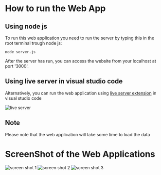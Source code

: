 # How to run the Web App

## Using node js
To run this web application you need to run the server by typing this in the root terminal trough node js:

`node server.js`

After the server has run, you can access the website from your localhost at port '3000'.

## Using live server in visual studio code
Alternatively, you can run the web application using [live server extension](https://marketplace.visualstudio.com/items?itemName=ritwickdey.LiveServer) in visual studio code

![live server](https://i.imgur.com/YQ3tg3z.png)

## Note
Please note that the web application will take some time to load the data


# ScreenShot of the Web Applications
![screen shot 1](https://i.imgur.com/PBaf7uY.png)
![screen shot 2](https://i.imgur.com/BxoE70H.png)
![screen shot 3](https://i.imgur.com/BUIGC9y.png)

